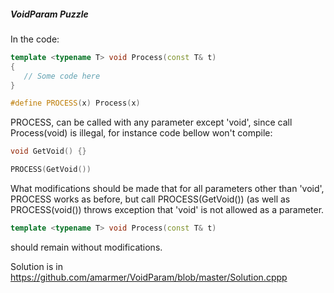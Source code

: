 ##### VoidParam Puzzle

In the code:

```C++
template <typename T> void Process(const T& t) 
{ 
   // Some code here 
} 

#define PROCESS(x) Process(x)
```

PROCESS, can be called with any parameter except 'void', since call Process(void) is illegal, for instance code bellow won't compile:

```C++
void GetVoid() {}

PROCESS(GetVoid())
```

What modifications should be made that for all parameters other than 'void', PROCESS works as before,
but call PROCESS(GetVoid()) (as well as PROCESS(void()) throws exception that 'void' is not allowed as a parameter.
```C++ 
template <typename T> void Process(const T& t) 
``` 
should remain without modifications.

Solution is in https://github.com/amarmer/VoidParam/blob/master/Solution.cppp
